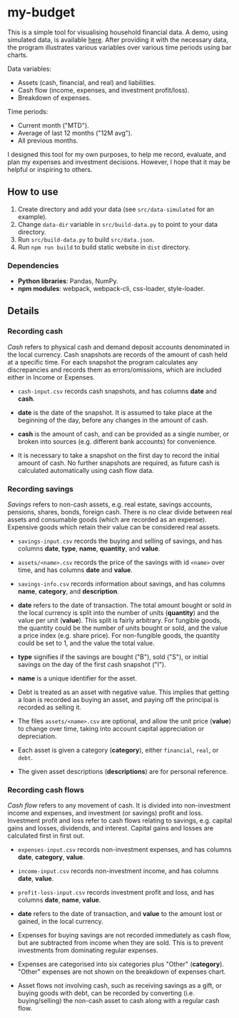 # my-budget

This is a simple tool for visualising household financial data.
A demo, using simulated data, is available [here](https://tzhg.github.io/my-budget/).
After providing it with the necessary data,
the program illustrates various variables over various time periods using bar charts.

Data variables:
- Assets (cash, financial, and real) and liabilities.
- Cash flow (income, expenses, and investment profit/loss).
- Breakdown of expenses.

Time periods:
- Current month ("MTD").
- Average of last 12 months ("12M avg").
- All previous months.

I designed this tool for my own purposes,
to help me record, evaluate, and plan my expenses and investment decisions.
However, I hope that it may be helpful or inspiring to others.

## How to use

1. Create directory and add your data (see `src/data-simulated` for an example).
2. Change `data-dir` variable in `src/build-data.py` to point to your data directory.
2. Run `src/build-data.py` to build `src/data.json`.
3. Run `npm run build` to build static website in `dist` directory.

### Dependencies

* **Python libraries**: Pandas, NumPy.
* **npm modules**: webpack, webpack-cli, css-loader, style-loader.

## Details

### Recording cash

*Cash* refers to physical cash and demand deposit accounts denominated in the local currency.
Cash snapshots are records of the amount of cash held at a specific time.
For each snapshot the program calculates any discrepancies and records them as errors/omissions,
which are included either in Income or Expenses.

* `cash-input.csv` records cash snapshots, and has columns **date** and **cash**.

* **date** is the date of the snapshot.
  It is assumed to take place at the beginning of the day, before any changes in the amount of cash.

* **cash** is the amount of cash, and can be provided as a single number,
  or broken into sources (e.g. different bank accounts) for convenience.

* It is necessary to take a snapshot on the first day to record the initial amount of cash.
  No further snapshots are required, as future cash is calculated automatically using cash flow data.

### Recording savings

*Savings* refers to non-cash assets, e.g. real estate, savings accounts, pensions, shares, bonds, foreign cash.
There is no clear divide between real assets and consumable goods (which are recorded as an expense).
Expensive goods which retain their value can be considered real assets.

* `savings-input.csv` records the buying and selling of savings, and has columns **date**, **type**, **name**, **quantity**, and **value**.

* `assets/<name>.csv` records the price of the savings with id `<name>` over time, and has columns **date** and **value**.

* `savings-info.csv` records information about savings, and has columns **name**, **category**, and **description**.

* **date** refers to the date of transaction.
  The total amount bought or sold in the local currency is split into
  the number of units (**quantity**) and the value per unit (**value**).
  This split is fairly arbitrary.
  For fungible goods, the quantity could be the number of units bought or sold,
  and the value a price index (e.g. share price).
  For non-fungible goods, the quantity could be set to 1, and the value the total value.

* **type** signifies if the savings are bought ("B"), sold ("S"), or initial savings on the day of the first cash snapshot ("I").

* **name** is a unique identifier for the asset.

* Debt is treated as an asset with negative value.
  This implies that getting a loan is recorded as buying an asset,
  and paying off the principal is recorded as selling it.

* The files `assets/<name>.csv` are optional, and allow the unit price (**value**) to change over time,
  taking into account capital appreciation or depreciation.

* Each asset is given a category (**category**), either `financial`, `real`, or `debt`.

* The given asset descriptions (**descriptions**) are for personal reference.

### Recording cash flows

*Cash flow* refers to any movement of cash. It is divided into non-investment income and expenses, and investment (or savings) profit and loss.
Investment profit and loss refer to cash flows relating to savings, e.g. capital gains and losses, dividends, and interest.
Capital gains and losses are calculated first in first out.

* `expenses-input.csv` records non-investment expenses, and has columns **date**, **category**, **value**.

* `income-input.csv` records non-investment income, and has columns **date**, **value**.

* `profit-loss-input.csv` records investment profit and loss, and has columns **date**, **name**, **value**.

* **date** refers to the date of transaction, and **value** to the amount lost or gained, in the local currency.

* Expenses for buying savings are not recorded immediately as cash flow, but are subtracted from income when they are sold.
  This is to prevent investments from dominating regular expenses.

* Expenses are categorised into six categories plus "Other" (**category**).
  "Other" expenses are not shown on the breakdown of expenses chart.

* Asset flows not involving cash, such as receiving savings as a gift, or buying goods with debt,
  can be recorded by converting (i.e. buying/selling) the non-cash asset to cash
  along with a regular cash flow.
